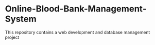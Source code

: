 # Online-Blood-Bank-Management-System
This repository contains a web development and database management project 
